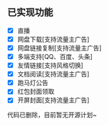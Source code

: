 ## 已实现功能

- [x] 直播
- [x] 网盘下载[支持流量主广告]
- [x] 网盘链接复制[支持流量主广告]
- [x] 多端支持[QQ、百度、头条]
- [x] 友情链接[支持风格切换]
- [x] 文档阅读[支持流量主广告]
- [x] 跑马灯公告
- [x] 红包封面领取
- [x] 开屏封面[支持流量主广告]

代码已删除，目前暂无开源计划~






